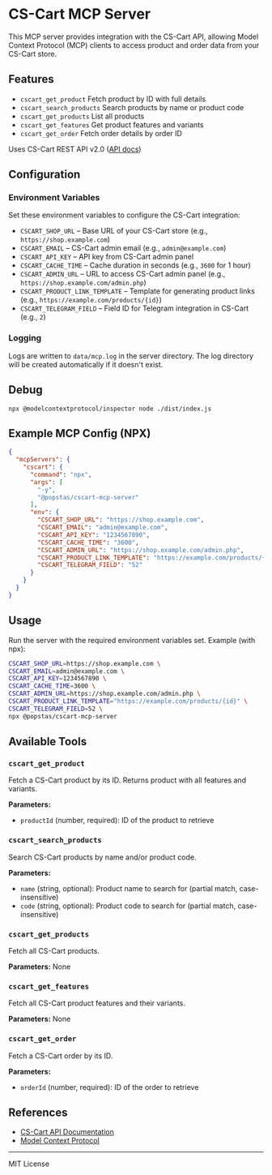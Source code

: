 # CS-Cart MCP Server

This MCP server provides integration with the CS-Cart API, allowing Model Context Protocol (MCP) clients to access product and order data from your CS-Cart store.

## Features
- `cscart_get_product` Fetch product by ID with full details
- `cscart_search_products` Search products by name or product code
- `cscart_get_products` List all products
- `cscart_get_features` Get product features and variants
- `cscart_get_order` Fetch order details by order ID

Uses CS-Cart REST API v2.0 ([API docs](https://docs.cs-cart.com/4.18.x/developer_guide/api/index.html))

## Configuration

### Environment Variables

Set these environment variables to configure the CS-Cart integration:

- `CSCART_SHOP_URL` – Base URL of your CS-Cart store (e.g., `https://shop.example.com`)
- `CSCART_EMAIL` – CS-Cart admin email (e.g., `admin@example.com`)
- `CSCART_API_KEY` – API key from CS-Cart admin panel
- `CSCART_CACHE_TIME` – Cache duration in seconds (e.g., `3600` for 1 hour)
- `CSCART_ADMIN_URL` – URL to access CS-Cart admin panel (e.g., `https://shop.example.com/admin.php`)
- `CSCART_PRODUCT_LINK_TEMPLATE` – Template for generating product links (e.g., `https://example.com/products/{id}`)
- `CSCART_TELEGRAM_FIELD` – Field ID for Telegram integration in CS-Cart (e.g., `2`)

### Logging

Logs are written to `data/mcp.log` in the server directory. The log directory will be created automatically if it doesn't exist.

## Debug
```
npx @modelcontextprotocol/inspector node ./dist/index.js
```

## Example MCP Config (NPX)
```json
{
  "mcpServers": {
    "cscart": {
      "command": "npx",
      "args": [
        "-y",
        "@popstas/cscart-mcp-server"
      ],
      "env": {
        "CSCART_SHOP_URL": "https://shop.example.com",
        "CSCART_EMAIL": "admin@example.com",
        "CSCART_API_KEY": "1234567890",
        "CSCART_CACHE_TIME": "3600",
        "CSCART_ADMIN_URL": "https://shop.example.com/admin.php",
        "CSCART_PRODUCT_LINK_TEMPLATE": "https://example.com/products/{id}",
        "CSCART_TELEGRAM_FIELD": "52"
      }
    }
  }
}
```

## Usage
Run the server with the required environment variables set. Example (with npx):
```sh
CSCART_SHOP_URL=https://shop.example.com \
CSCART_EMAIL=admin@example.com \
CSCART_API_KEY=1234567890 \
CSCART_CACHE_TIME=3600 \
CSCART_ADMIN_URL=https://shop.example.com/admin.php \
CSCART_PRODUCT_LINK_TEMPLATE="https://example.com/products/{id}" \
CSCART_TELEGRAM_FIELD=52 \
npx @popstas/cscart-mcp-server
```

## Available Tools

### `cscart_get_product`
Fetch a CS-Cart product by its ID. Returns product with all features and variants.

**Parameters:**
- `productId` (number, required): ID of the product to retrieve

### `cscart_search_products`
Search CS-Cart products by name and/or product code.

**Parameters:**
- `name` (string, optional): Product name to search for (partial match, case-insensitive)
- `code` (string, optional): Product code to search for (partial match, case-insensitive)

### `cscart_get_products`
Fetch all CS-Cart products.

**Parameters:** None

### `cscart_get_features`
Fetch all CS-Cart product features and their variants.

**Parameters:** None

### `cscart_get_order`
Fetch a CS-Cart order by its ID.

**Parameters:**
- `orderId` (number, required): ID of the order to retrieve

## References
- [CS-Cart API Documentation](https://docs.cs-cart.com/4.18.x/developer_guide/api/index.html)
- [Model Context Protocol](https://modelcontextprotocol.io)

---
MIT License
